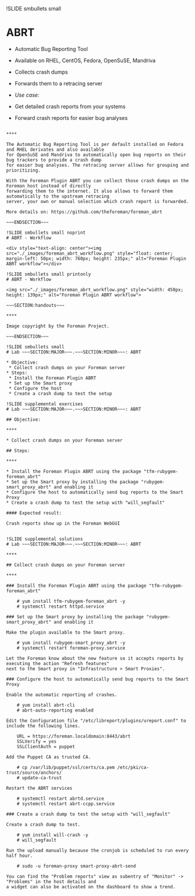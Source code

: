 !SLIDE smbullets small
# ABRT

* Automatic Bug Reporting Tool
* Available on RHEL, CentOS, Fedora, OpenSuSE, Mandriva
* Collects crash dumps
* Forwards them to a retracing server

* _Use case:_ 
 * Get detailed crash reports from your systems
 * Forward crash reports for easier bug analyses

~~~SECTION:handouts~~~

****

The Automatic Bug Reporting Tool is per default installed on Fedora and RHEL derivates and also available
for OpenSuSE and Mandriva to automatically open bug reports on their bug trackers to provide a crash dump
for easier bug analyses. The retracing server allows for grouping and prioritizing.

With the Foreman Plugin ABRT you can collect those crash dumps on the Foreman host instead of directly 
forwarding them to the internet. It also allows to forward them automatically to the upstream retracing
server, your own or manual selection which crash report is forwarded.

More details on: https://github.com/theforeman/foreman_abrt

~~~ENDSECTION~~~

!SLIDE smbullets small noprint
# ABRT - Workflow

<div style="text-align: center"><img src="./_images/foreman_abrt_workflow.png" style="float: center; margin-left: 50px; width: 760px; height: 235px;" alt="Foreman Plugin ABRT workflow"></div>

!SLIDE smbullets small printonly
# ABRT - Workflow

<img src="./_images/foreman_abrt_workflow.png" style="width: 450px; height: 139px;" alt="Foreman Plugin ABRT workflow">

~~~SECTION:handouts~~~

****

Image copyright by the Foreman Project.

~~~ENDSECTION~~~

!SLIDE smbullets small
# Lab ~~~SECTION:MAJOR~~~.~~~SECTION:MINOR~~~: ABRT

* Objective:
 * Collect crash dumps on your Foreman server
* Steps:
 * Install the Foreman Plugin ABRT
 * Set up the Smart proxy
 * Configure the host
 * Create a crash dump to test the setup

!SLIDE supplemental exercises
# Lab ~~~SECTION:MAJOR~~~.~~~SECTION:MINOR~~~: ABRT

## Objective:

****

* Collect crash dumps on your Foreman server

## Steps:

****

* Install the Foreman Plugin ABRT using the package "tfm-rubygem-foreman_abrt"
* Set up the Smart proxy by installing the package "rubygem-smart_proxy_abrt" and enabling it
* Configure the host to automatically send bug reports to the Smart Proxy
* Create a crash dump to test the setup with "will_segfault"

#### Expected result:

Crash reports show up in the Foreman WebGUI


!SLIDE supplemental solutions
# Lab ~~~SECTION:MAJOR~~~.~~~SECTION:MINOR~~~: ABRT

****

## Collect crash dumps on your Foreman server

****

### Install the Foreman Plugin ABRT using the package "tfm-rubygem-foreman_abrt"

    # yum install tfm-rubygem-foreman_abrt -y
    # systemctl restart httpd.service

### Set up the Smart proxy by installing the package "rubygem-smart_proxy_abrt" and enabling it

Make the plugin available to the Smart proxy.

    # yum install rubygem-smart_proxy_abrt -y
    # systemctl restart foreman-proxy.service

Let the Foreman know about the new feature so it accepts reports by executing the action "Refresh features" 
next to the Smart proxy in "Infrastructure > Smart Proxies".

### Configure the host to automatically send bug reports to the Smart Proxy

Enable the automatic reporting of crashes.

    # yum install abrt-cli
    # abrt-auto-reporting enabled
    
Edit the Configuration file "/etc/libreport/plugins/ureport.conf" to include the following lines.

    URL = https://foreman.localdomain:8443/abrt
    SSLVerify = yes
    SSLClientAuth = puppet

Add the Puppet CA as trusted CA.

    # cp /var/lib/puppet/ssl/certs/ca.pem /etc/pki/ca-trust/source/anchors/
    # update-ca-trust

Restart the ABRT services

    # systemctl restart abrtd.service
    # systemctl restart abrt-ccpp.service

### Create a crash dump to test the setup with "will_segfault"

Create a crash dump to test.

    # yum install will-crash -y
    # will_segfault

Run the upload manually because the cronjob is scheduled to run every half hour.

    # sudo -u foreman-proxy smart-proxy-abrt-send

You can find the "Problem reports" view as subentry of "Monitor" -> "Problems" in the host details and 
a widget can also be activated on the dashboard to show a trend.
